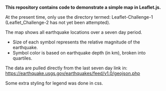 <strong> This repository contains code to demonstrate a simple map in Leaflet.js. </strong>

At the present time, only use the directory termed: Leaflet-Challenge-1 (Leaflet_Challenge-2 has not yet been attempted).

The map shows all earthquake locations over a seven day period.

<ul>
  <li> Size of each symbol represents the relative magnitude of the earthquake.</li>
  <li> Symbol color is based on earthquake depth (in km), broken into quartiles.</li>
</ul>

The data are pulled directly from the last seven day link in:
https://earthquake.usgs.gov/earthquakes/feed/v1.0/geojson.php

Some extra styling for legend was done in css.
